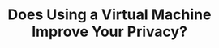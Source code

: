 ---
title: "Does Using a Virtual Machine Improve Your Privacy?"
description: "Does using a virtual machine (VM) improve your privacy? In this video, we dive deep into the misconceptions surrounding VMs and privacy. While VMs can be powerful tools, they're not a magic bullet. Learn how VMs can enhance your privacy when used correctly and why they might not be the solution for everyone."
datePublished: 2024-09-20
dateUpdated: 2024-09-20
linkYouTube: "https://www.youtube.com/watch?v=n-ICY5pyF-4"
linkForum: "https://discuss.techlore.tech/t/does-using-a-virtual-machine-improve-your-privacy/10067"
tags: ["Clips","Privacy"]
---